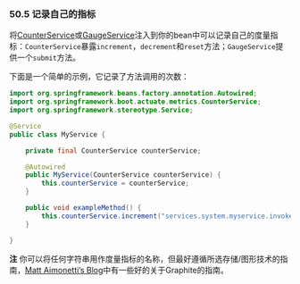 
### 50.5 记录自己的指标
将[CounterService](https://github.com/spring-projects/spring-boot/blob/master/spring-boot-actuator/src/main/java/org/springframework/boot/actuate/metrics/CounterService.java)或[GaugeService](http://github.com/spring-projects/spring-boot/tree/master/spring-boot-actuator/src/main/java/org/springframework/boot/actuate/metrics/GaugeService.java)注入到你的bean中可以记录自己的度量指标：`CounterService`暴露`increment`，`decrement`和`reset`方法；`GaugeService`提供一个`submit`方法。

下面是一个简单的示例，它记录了方法调用的次数：
```java
import org.springframework.beans.factory.annotation.Autowired;
import org.springframework.boot.actuate.metrics.CounterService;
import org.springframework.stereotype.Service;

@Service
public class MyService {

    private final CounterService counterService;

    @Autowired
    public MyService(CounterService counterService) {
        this.counterService = counterService;
    }

    public void exampleMethod() {
        this.counterService.increment("services.system.myservice.invoked");
    }

}
```
**注** 你可以将任何字符串用作度量指标的名称，但最好遵循所选存储/图形技术的指南，[Matt Aimonetti’s Blog](http://matt.aimonetti.net/posts/2013/06/26/practical-guide-to-graphite-monitoring/)中有一些好的关于Graphite的指南。
